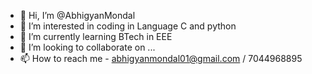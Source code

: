 - 👋 Hi, I’m @AbhigyanMondal
- 👀 I’m interested in coding in Language C and python
- 🌱 I’m currently learning BTech in EEE
- 💞️ I’m looking to collaborate on ...
- 📫 How to reach me - abhigyanmondal01@gmail.com  / 7044968895

<!---
AbhigyanMondal/AbhigyanMondal is a ✨ special ✨ repository because its `README.md` (this file) appears on your GitHub profile.
You can click the Preview link to take a look at your changes.
--->

